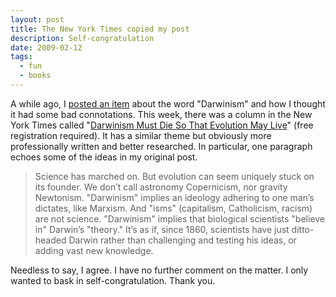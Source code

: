 ```yaml
---
layout: post
title: The New York Times copied my post
description: Self-congratulation
date: 2009-02-12
tags:
  - fun
  - books
---
```


A while ago, I [posted an item](/blog/2007-03-07-thoughts-on-the-god-delusion-darwinism) about the word "Darwinism" and how I thought it had some bad connotations. This week, there was a column in the New York Times called "[Darwinism Must Die So That Evolution May Live](http://www.nytimes.com/2009/02/10/science/10essa.html?sq=darwinism&st=cse&scp=1&pagewanted=all "Darwinism Must Die So That Evolution May Live")" (free registration required). It has a similar theme but obviously more professionally written and better researched. In particular, one paragraph echoes some of the ideas in my original post.  

> Science has marched on. But evolution can seem uniquely stuck on its founder. We don’t call astronomy Copernicism, nor gravity Newtonism. "Darwinism" implies an ideology adhering to one man’s dictates, like Marxism. And "isms" (capitalism, Catholicism, racism) are not science. "Darwinism" implies that biological scientists "believe in" Darwin’s "theory." It’s as if, since 1860, scientists have just ditto-headed Darwin rather than challenging and testing his ideas, or adding vast new knowledge.  

Needless to say, I agree. I have no further comment on the matter. I only wanted to bask in self-congratulation. Thank you.
